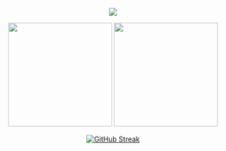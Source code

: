<p align="center">
  <img src="https://github.com/user-attachments/assets/4381dd28-7348-4139-8269-a4f1d776a7cc" />
</p>

<p align="middle">
    <img height=210 src="https://github-readme-stats.vercel.app/api?username=enfyna&show_icons=true&rank_icon=github&theme=transparent&title_color=cc2222&text_color=777777&icon_color=22cc22&ring_color=22cc22&hide_border=true"/>
    <img height=210 src="https://github-readme-stats.vercel.app/api/top-langs/?username=enfyna&layout=compact&langs_count=10&size_weight=0.5&count_weight=0.5&theme=transparent&title_color=cc2222&text_color=777777&icon_color=22cc22&hide_border=true"/>
</p>

<p align=middle>
  <a href="https://git.io/streak-stats">
    <img src="https://github-readme-streak-stats-orcin-seven.vercel.app/?user=enfyna&theme=transparent&card_width=800&hide_border=true&dates=777777&fire=CC2222&ring=CC2222&currStreakNum=22CC22&sideNums=22CC22&currStreakLabel=CC2222&sideLabels=CC2222" alt="GitHub Streak" />
  </a>  
</p>
